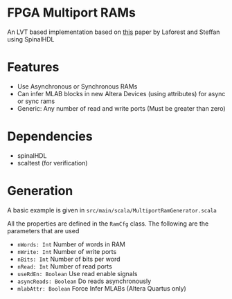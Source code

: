 # FPGA Multiport RAMs
An LVT based implementation based on 
[this](http://www.eecg.toronto.edu/~steffan/papers/laforest_fpga10.pdf)
paper by Laforest and Steffan using SpinalHDL

# Features
 - Use Asynchronous or Synchronous RAMs
 - Can infer MLAB blocks in new Altera Devices (using attributes) for async
 or sync rams
 - Generic: Any number of read and write ports (Must be greater than zero)
 
 
# Dependencies
 - spinalHDL
 - scaltest (for verification)
 
# Generation
A basic example is given in `src/main/scala/MultiportRamGenerator.scala`

All the properties are defined in the `RamCfg` class. The following are the
parameters that are used
 - `nWords: Int` Number of words in RAM
 - `nWrite: Int` Number of write ports
 - `nBits: Int` Number of bits per word
 - `nRead: Int` Number of read ports
 - `useRdEn: Boolean` Use read enable signals
 - `asyncReads: Boolean` Do reads asynchronously
 - `mlabAttr: Boolean` Force Infer MLABs (Altera Quartus only)
